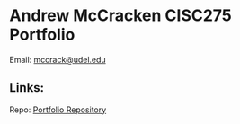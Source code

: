 # Andrew McCracken CISC275 Portfolio 
Email: mccrack@udel.edu



## Links:

 Repo: [Portfolio Repository](https://github.com/mccrackudel/mccrackudel.github.io)
